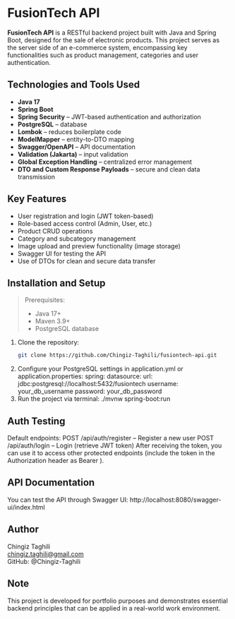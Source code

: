 # FusionTech API
**FusionTech API** is a RESTful backend project built with Java and Spring Boot, designed for the sale of electronic products.
This project serves as the server side of an e-commerce system, encompassing key functionalities such as product management, 
categories and user authentication.

## Technologies and Tools Used
- **Java 17**
- **Spring Boot**
- **Spring Security** – JWT-based authentication and authorization
- **PostgreSQL** – database
- **Lombok** – reduces boilerplate code
- **ModelMapper** – entity-to-DTO mapping
- **Swagger/OpenAPI** – API documentation
- **Validation (Jakarta)** – input validation
- **Global Exception Handling** – centralized error management
- **DTO and Custom Response Payloads** – secure and clean data transmission

## Key Features
- User registration and login (JWT token-based)
- Role-based access control (Admin, User, etc.)
- Product CRUD operations
- Category and subcategory management
- Image upload and preview functionality (image storage)
- Swagger UI for testing the API
- Use of DTOs for clean and secure data transfer

## Installation and Setup
> Prerequisites:
> - Java 17+
> - Maven 3.9+
> - PostgreSQL database

1. Clone the repository:
   ```bash
   git clone https://github.com/Chingiz-Taghili/fusiontech-api.git
2. Configure your PostgreSQL settings in application.yml or application.properties:
   spring:
  datasource:
   url: jdbc:postgresql://localhost:5432/fusiontech
   username: your_db_username
   password: your_db_password
3. Run the project via terminal:
   ./mvnw spring-boot:run

## Auth Testing
Default endpoints:
POST /api/auth/register – Register a new user
POST /api/auth/login – Login (retrieve JWT token)
After receiving the token, you can use it to access other protected endpoints (include the token in the Authorization header as Bearer <token>).

## API Documentation
You can test the API through Swagger UI: http://localhost:8080/swagger-ui/index.html

## Author
Chingiz Taghili\
chingiz.taghili@gmail.com  
GitHub: @Chingiz-Taghili

## Note
This project is developed for portfolio purposes and demonstrates essential backend principles that can be applied in a real-world work environment.
